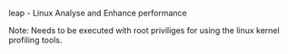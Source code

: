 leap -
Linux Analyse and Enhance performance

Note:
Needs to be executed with root priviliges for using the linux kernel profiling tools.